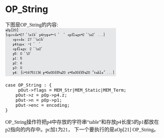 # OP_String
<font face="微软雅黑" size="3px">

下图是OP_String的内容:  
![OP_String]( 4-5-24.jpg)
```
case OP_String : {
	 pOut->flags = MEM_Str|MEM_Static|MEM_Term;
  	pOut->z = pOp->p4.z;
  	pOut->n = pOp->p1;
  	pOut->enc = encoding;
}
```
OP_String操作符把p4中存放的字符串“table”和存放p4长度5的p1都放在p2指向的内存中。pc加1为21， 下一个要执行的是aOp[21] OP_String。
